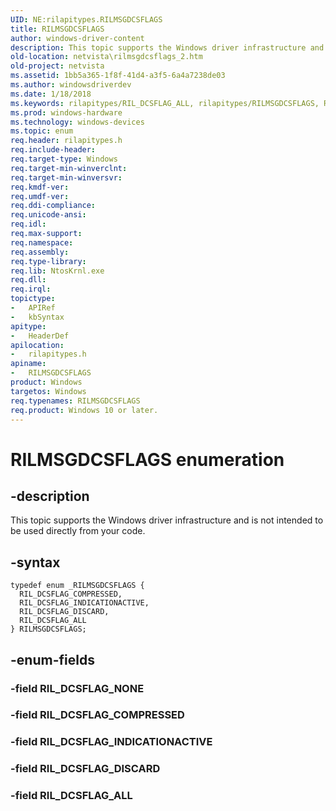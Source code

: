 ```yaml
---
UID: NE:rilapitypes.RILMSGDCSFLAGS
title: RILMSGDCSFLAGS
author: windows-driver-content
description: This topic supports the Windows driver infrastructure and is not intended to be used directly from your code.
old-location: netvista\rilmsgdcsflags_2.htm
old-project: netvista
ms.assetid: 1bb5a365-1f8f-41d4-a3f5-6a4a7238de03
ms.author: windowsdriverdev
ms.date: 1/18/2018
ms.keywords: rilapitypes/RIL_DCSFLAG_ALL, rilapitypes/RILMSGDCSFLAGS, RILMSGDCSFLAGS, RIL_DCSFLAG_DISCARD, rilapitypes/RIL_DCSFLAG_DISCARD, RIL_DCSFLAG_INDICATIONACTIVE, RILMSGDCSFLAGS enumeration [Network Drivers Starting with Windows Vista], RIL_DCSFLAG_COMPRESSED, rilapitypes/RIL_DCSFLAG_INDICATIONACTIVE, netvista.rilmsgdcsflags_2, rilapitypes/RIL_DCSFLAG_COMPRESSED, RIL_DCSFLAG_ALL
ms.prod: windows-hardware
ms.technology: windows-devices
ms.topic: enum
req.header: rilapitypes.h
req.include-header: 
req.target-type: Windows
req.target-min-winverclnt: 
req.target-min-winversvr: 
req.kmdf-ver: 
req.umdf-ver: 
req.ddi-compliance: 
req.unicode-ansi: 
req.idl: 
req.max-support: 
req.namespace: 
req.assembly: 
req.type-library: 
req.lib: NtosKrnl.exe
req.dll: 
req.irql: 
topictype:
-	APIRef
-	kbSyntax
apitype:
-	HeaderDef
apilocation:
-	rilapitypes.h
apiname:
-	RILMSGDCSFLAGS
product: Windows
targetos: Windows
req.typenames: RILMSGDCSFLAGS
req.product: Windows 10 or later.
---
```


# RILMSGDCSFLAGS enumeration


## -description


This topic supports the Windows driver infrastructure and is not intended to be used directly from your code. 


## -syntax


````
typedef enum _RILMSGDCSFLAGS { 
  RIL_DCSFLAG_COMPRESSED,
  RIL_DCSFLAG_INDICATIONACTIVE,
  RIL_DCSFLAG_DISCARD,
  RIL_DCSFLAG_ALL
} RILMSGDCSFLAGS;
````


## -enum-fields




### -field RIL_DCSFLAG_NONE


### -field RIL_DCSFLAG_COMPRESSED


### -field RIL_DCSFLAG_INDICATIONACTIVE


### -field RIL_DCSFLAG_DISCARD


### -field RIL_DCSFLAG_ALL

